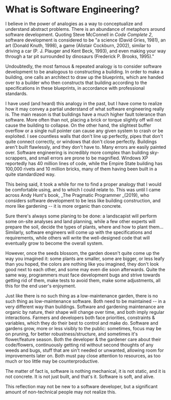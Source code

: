 # What is Software Engineering?

I believe in the power of analogies as a way to conceptualize and understand abstract problems. There is an abundance of metaphors around software development. Quoting Steve McConnell in _Code Complete 2_, software development is considered to be "a science (David Gries, 1981), an art (Donald Knuth, 1998), a game (Alistair Cockburn, 2002), similar to driving a car (P. J. Plauger and Kent Beck, 1993), and even making your way through a tar pit surrounded by dinosaurs (Frederick P. Brooks, 1995)."

Undoubtedly, the most famous & repeated analogy is to consider software development to be analogous to constructing a building. In order to make a building, one calls an architect to draw up the blueprints, which are handed over to a builder who then constructs that building according to the specifications in these blueprints, in accordance with professional standards.

I have used (and heard) this analogy in the past, but I have come to realize how it may convey a partial understand of what software engineering really is. The main reason is that buildings have a much higher fault tolerance than software. More often than not, placing a brick or torque slightly off will not cause the building to collapse. On the other hand, the slightest buffer overflow or a single null pointer can cause any given system to crash or be exploited. I see countless walls that don't line up perfectly, pipes that don't quite connect correctly, or windows that don't close perfectly. Buildings aren't built flawlessly, and they don't have to. Many errors are easily painted over. Software engineering is incredibly more complex than building sky-scrappers, and small errors are prone to be magnified. Windows XP reportedly has 40 million lines of code, while the Empire State building has 100,000 rivets and 10 million bricks, many of them having been built in a quite standardized way.

This being said, it took a while for me to find a proper analogy that I would be comfortable using, and to which I could relate to. This was until I came across Andy Hunt's book, _The Pragmatic Programmer _(2019), who considers software development to be less like building construction, and more like gardening -- it is more organic than concrete.

Sure there's always some planing to be done: a landscapist will perform some on-site analyses and land planning, while a few other experts will prepare the soil, decide the types of plants, where and how to plant them... Similarly, software engineers will come up with the specifications and requirements, while others will write the well-designed code that will eventually grow to become the overall system.

However, once the seeds blossom, the garden doesn't quite come up the way you imagined it: some plants are smaller, some are bigger, or less leafy than you hoped, the colors are nothing like you imagined, they don't look good next to each other, and some may even die soon afterwards. Quite the same way, programmers must face development bugs and strive towards getting rid of them, make tests to avoid them, make some adjustments, all this for the end user's enjoyment.

Just like there is no such thing as a low-maintenance garden, there is no such thing as low-maintenance software. Both need to be maintained -- in a very different way than buildings. Software and gardening maintenance are organic by nature, their shape will change over time, and both imply regular interactions. Farmers and developers both face priorities, constraints & variables, which they do their best to control and make do. Software and gardens grow, more or less visibly to the public: sometimes, focus may be on pruning, for better robustness/structure, and sometimes it's flower/feature season. Both the developer & the gardener care about their code/flowers, continuously getting rid without second thoughts of any weeds and bugs, stuff that are sin't needed or unwanted, allowing room for improvements later on. Both must pay close attention to resources, as too much or too little may be counterproductive.

The matter of fact is, software is nothing mechanical, it is not static, and it is not concrete. It is not just built, and that's it. Software is soft, and alive.

This reflection may not be new to a software developer, but a significant amount of non-technical people may not realize this.&#x20;

